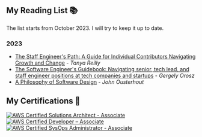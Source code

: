 ## My Reading List 📚
The list starts from October 2023. I will try to keep it up to date.
### 2023
- [The Staff Engineer's Path: A Guide for Individual Contributors Navigating Growth and Change](https://a.co/d/5SJdj7b) - *Tanya Reilly*
- [The Software Engineer's Guidebook: Navigating senior, tech lead, and staff engineer positions at tech companies and startups](https://a.co/d/gtJkU63) - *Gergely Orosz*
- [A Philosophy of Software Design](https://a.co/d/fW2mRDM) - *John Ousterhout*

## My Certifications 🌱

[![AWS Certified Solutions Architect - Associate](https://images.credly.com/size/200x200/images/0e284c3f-5164-4b21-8660-0d84737941bc/image.png)](https://www.credly.com/badges/24bba1ee-6f53-42d0-8906-9426ce158bcc "AWS Certified Solutions Architect - Associate")
[![AWS Certified Developer – Associate](https://images.credly.com/size/200x200/images/b9feab85-1a43-4f6c-99a5-631b88d5461b/image.png)](https://www.credly.com/badges/d4ca54d7-775f-4913-91cd-234fb9508b50 "AWS Certified Developer – Associate")
[![AWS Certified SysOps Administrator - Associate](https://images.credly.com/size/200x200/images/f0d3fbb9-bfa7-4017-9989-7bde8eaf42b1/image.png)](https://www.credly.com/badges/39e08996-269e-444b-a06d-ba65752cd5fb "AWS Certified SysOps Administrator – Associate")
